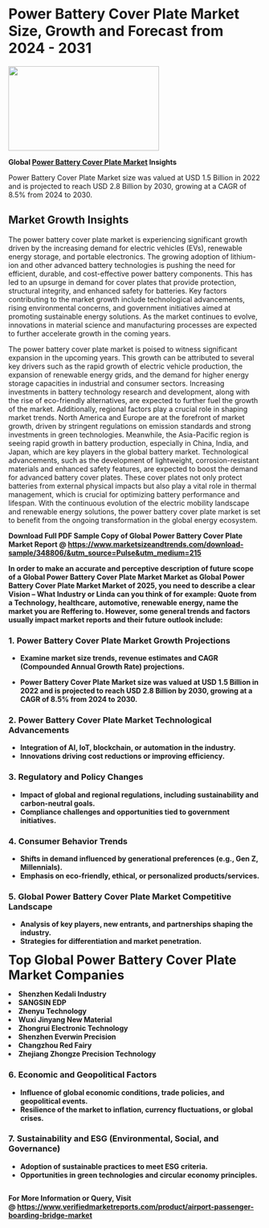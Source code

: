 <H1>Power Battery Cover Plate Market Size, Growth and Forecast from 2024 - 2031</H1><img class="aligncenter size-medium wp-image-584254" src="https://thirdeyenews.in/wp-content/uploads/2024/09/Global-Market-Research-300x168.jpeg" alt="" width="300" height="168" /><p><strong>Global&nbsp;<a href="https://www.marketsizeandtrends.com/download-sample/348806/&amp;utm_source=Pulse&amp;utm_medium=215">Power Battery Cover Plate Market</a> Insights</strong></p><p>Power Battery Cover Plate Market size was valued at USD 1.5 Billion in 2022 and is projected to reach USD 2.8 Billion by 2030, growing at a CAGR of 8.5% from 2024 to 2030.</p><p><h2>Market Growth Insights</h2> <p>The power battery cover plate market is experiencing significant growth driven by the increasing demand for electric vehicles (EVs), renewable energy storage, and portable electronics. The growing adoption of lithium-ion and other advanced battery technologies is pushing the need for efficient, durable, and cost-effective power battery components. This has led to an upsurge in demand for cover plates that provide protection, structural integrity, and enhanced safety for batteries. Key factors contributing to the market growth include technological advancements, rising environmental concerns, and government initiatives aimed at promoting sustainable energy solutions. As the market continues to evolve, innovations in material science and manufacturing processes are expected to further accelerate growth in the coming years.</p> <p><strong></strong></p> <p>The power battery cover plate market is poised to witness significant expansion in the upcoming years. This growth can be attributed to several key drivers such as the rapid growth of electric vehicle production, the expansion of renewable energy grids, and the demand for higher energy storage capacities in industrial and consumer sectors. Increasing investments in battery technology research and development, along with the rise of eco-friendly alternatives, are expected to further fuel the growth of the market. Additionally, regional factors play a crucial role in shaping market trends. North America and Europe are at the forefront of market growth, driven by stringent regulations on emission standards and strong investments in green technologies. Meanwhile, the Asia-Pacific region is seeing rapid growth in battery production, especially in China, India, and Japan, which are key players in the global battery market. Technological advancements, such as the development of lightweight, corrosion-resistant materials and enhanced safety features, are expected to boost the demand for advanced battery cover plates. These cover plates not only protect batteries from external physical impacts but also play a vital role in thermal management, which is crucial for optimizing battery performance and lifespan. With the continuous evolution of the electric mobility landscape and renewable energy solutions, the power battery cover plate market is set to benefit from the ongoing transformation in the global energy ecosystem.</p> <p><strong></p><p><span class=""><strong>Download Full PDF Sample Copy of Global Power Battery Cover Plate Market Report</strong> @ <a href="https://www.marketsizeandtrends.com/download-sample/348806/&amp;utm_source=Pulse&amp;utm_medium=215" target="_blank">https://www.marketsizeandtrends.com/download-sample/348806/&amp;utm_source=Pulse&amp;utm_medium=215</a></span></p><p>In order to make an accurate and perceptive description of future scope of a Global&nbsp;Power Battery Cover Plate Market Market as Global&nbsp;Power Battery Cover Plate Market Market of 2025, you need to describe a clear Vision &ndash; What Industry or Linda can you think of for example: Quote from a Technology, healthcare, automotive, renewable energy, name the market you are Reffering to. However, some general trends and factors usually impact market reports and their future outlook include:</p><h3>1.&nbsp;<strong>Power Battery Cover Plate Market Growth Projections</strong></h3><ul><li>Examine market size trends, revenue estimates and CAGR (Compounded Annual Growth Rate) projections.</li><li><p>Power Battery Cover Plate Market size was valued at USD 1.5 Billion in 2022 and is projected to reach USD 2.8 Billion by 2030, growing at a CAGR of 8.5% from 2024 to 2030.</p></li></ul><h3>2.&nbsp;<strong>Power Battery Cover Plate Market Technological Advancements</strong></h3><ul><li>Integration of AI, IoT, blockchain, or automation in the industry.</li><li>Innovations driving cost reductions or improving efficiency.</li></ul><h3>3.&nbsp;<strong>Regulatory and Policy Changes</strong></h3><ul><li>Impact of global and regional regulations, including sustainability and carbon-neutral goals.</li><li>Compliance challenges and opportunities tied to government initiatives.</li></ul><h3>4.&nbsp;<strong>Consumer Behavior Trends</strong></h3><ul><li>Shifts in demand influenced by generational preferences (e.g., Gen Z, Millennials).</li><li>Emphasis on eco-friendly, ethical, or personalized products/services.</li></ul><h3>5.&nbsp;<strong>Global Power Battery Cover Plate Market Competitive Landscape</strong></h3><ul><li>Analysis of key players, new entrants, and partnerships shaping the industry.</li><li>Strategies for differentiation and market penetration.</li></ul><p data-pm-slice="1 1 []"><span style="color: inherit; font-family: inherit; font-size: 25px;">Top Global Power Battery Cover Plate Market Companies</span></p><div class="" data-test-id=""><p><li>Shenzhen Kedali Industry</li><li> SANGSIN EDP</li><li> Zhenyu Technology</li><li> Wuxi Jinyang New Material</li><li> Zhongrui Electronic Technology</li><li> Shenzhen Everwin Precision</li><li> Changzhou Red Fairy</li><li> Zhejiang Zhongze Precision Technology</li></p></div><h3>6.&nbsp;<strong>Economic and Geopolitical Factors</strong></h3><ul><li>Influence of global economic conditions, trade policies, and geopolitical events.</li><li>Resilience of the market to inflation, currency fluctuations, or global crises.</li></ul><h3>7.&nbsp;<strong>Sustainability and ESG (Environmental, Social, and Governance)</strong></h3><ul><li>Adoption of sustainable practices to meet ESG criteria.</li><li>Opportunities in green technologies and circular economy principles.</li></ul><h2><strong style="font-size: 14px;">For More Information or Query, Visit @&nbsp;</strong><a style="background-color: #ffffff; font-size: 14px;" href="https://www.marketsizeandtrends.com/report/power-battery-cover-plate-market/" target="_blank">https://www.verifiedmarketreports.com/product/airport-passenger-boarding-bridge-market</a></h2>
